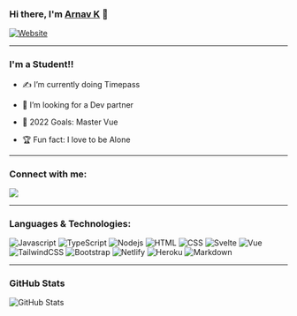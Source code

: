 
  

###  Hi there, I'm [Arnav K](https://dopeweb.ga) 👋

[![Website](https://img.shields.io/badge/Website-Soon-1abc9c.svg)](https://google.com/search?q=soon)

---

###  I'm a Student!!

- ✍ I’m currently doing Timepass 

- 🍻 I’m looking for a Dev partner 

- 🥅 2022 Goals: Master Vue

- 🏆 Fun fact: I love to be Alone

---

###  Connect with me:  
[![](https://discord.c99.nl/widget/theme-4/739454321661313025.png)](https://discord.gg/V3WBURuh4N)

---

###  Languages & Technologies:

<img alt="Javascript" src="https://img.shields.io/badge/JavaScript-F7DF1E?style=for-the-badge&logo=javascript&logoColor=black"/>
<img alt="TypeScript" src="https://img.shields.io/badge/TypeScript-007ACC?style=for-the-badge&logo=typescript&logoColor=white"/>
<img alt="Nodejs" src="https://img.shields.io/badge/Node.js-43853D?style=for-the-badge&logo=node.js&logoColor=white"/>
<img alt="HTML" src="https://img.shields.io/badge/HTML5-E34F26?style=for-the-badge&logo=html5&logoColor=white"/>
<img alt="CSS" src="https://img.shields.io/badge/CSS3-1572B6?style=for-the-badge&logo=css3&logoColor=white"/>
<img alt="Svelte" src="https://img.shields.io/badge/Svelte-4A4A55?style=for-the-badge&logo=svelte&logoColor=FF3E00"/>
<img alt="Vue" src="https://img.shields.io/badge/Vue.js-35495E?style=for-the-badge&logo=vue.js&logoColor=4FC08D"/>
<img alt="TailwindCSS" src="https://img.shields.io/badge/Tailwind_CSS-38B2AC?style=for-the-badge&logo=tailwind-css&logoColor=white"/>
<img alt="Bootstrap" src="https://img.shields.io/badge/Bootstrap-563D7C?style=for-the-badge&logo=bootstrap&logoColor=white"/>
<img alt="Netlify" src="https://img.shields.io/badge/Netlify-00C7B7?style=for-the-badge&logo=netlify&logoColor=white"/>
<img alt="Heroku" src="https://img.shields.io/badge/Heroku-430098?style=for-the-badge&logo=heroku&logoColor=white"/>
<img alt="Markdown" src="https://img.shields.io/badge/Markdown-000000?style=for-the-badge&logo=markdown&logoColor=white"/>

---

### GitHub Stats

<img align="left" alt="GitHub Stats" src="https://github-readme-stats.vercel.app/api?username=ArnavK-09&show_icons=true&hide_border=true&theme=dark" />
